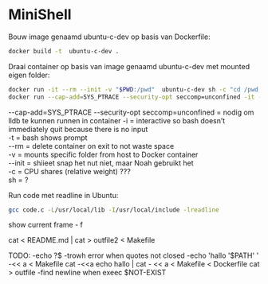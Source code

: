 # MiniShell

Bouw image genaamd ubuntu-c-dev op basis van Dockerfile:
```bash
docker build -t  ubuntu-c-dev .
```

Draai container op basis van image genaamd  ubuntu-c-dev met mounted eigen folder:
```bash
docker run -it --rm --init -v "$PWD:/pwd"  ubuntu-c-dev sh -c "cd /pwd; bash"
docker run --cap-add=SYS_PTRACE --security-opt seccomp=unconfined -it --rm --init -v "$PWD:/pwd"  ubuntu-c-dev sh -c "cd /pwd; bash"
```
--cap-add=SYS_PTRACE --security-opt seccomp=unconfined = nodig om lldb te kunnen runnen in container
-i = interactive so bash doesn’t immediately quit because there is no input\
-t = bash shows prompt\
--rm = delete container on exit to not waste space\
-v = mounts specific folder from host to Docker container\
--init = shiieet snap het nut niet, maar Noah gebruikt het\
-c = CPU shares (relative weight) ???\
sh = ?

Run code met readline in Ubuntu:
```bash
gcc code.c -L/usr/local/lib -I/usr/local/include -lreadline
```

show current frame - f

cat < README.md | cat > outfile2 < Makefile

TODO:
	-echo ?$
	-trowh error when quotes not closed
	-echo 'hallo '$PATH' '
	-<< a < Makefile cat
	-<<a echo hallo | cat
	-  << a < Makefile < Dockerfile cat > outfile
	-find newline when exeec $NOT-EXIST